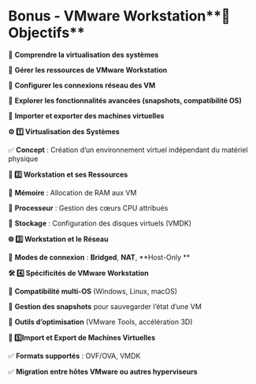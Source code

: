 # Bonus - VMware Workstation**🎯 Objectifs**

📌 **Comprendre la virtualisation des systèmes**

📌 **Gérer les ressources de VMware Workstation**

📌 **Configurer les connexions réseau des VM**

📌 **Explorer les fonctionnalités avancées (snapshots, compatibilité OS)**

📌 **Importer et exporter des machines virtuelles**



**⚙️ 1️⃣ Virtualisation des Systèmes**

✅ **Concept** : Création d’un environnement virtuel indépendant du matériel physique



**🔧 2️⃣️ Workstation et ses Ressources**

🔹 **Mémoire** : Allocation de RAM aux VM

🔹 **Processeur** : Gestion des cœurs CPU attribués

🔹 **Stockage** : Configuration des disques virtuels (VMDK)



**🌐 3️⃣️ Workstation et le Réseau**

🔹 **Modes de connexion** : **Bridged**, **NAT**, **Host-Only  **

**🛠️ 4️⃣️ Spécificités de VMware Workstation**

🔹 **Compatibilité multi-OS** (Windows, Linux, macOS)

🔹 **Gestion des snapshots** pour sauvegarder l’état d’une VM

🔹 **Outils d’optimisation** (VMware Tools, accélération 3D)



**🔄 5️⃣️Import et Export de Machines Virtuelles**

✅ **Formats supportés** : OVF/OVA, VMDK

✅ **Migration entre hôtes VMware ou autres hyperviseurs**
